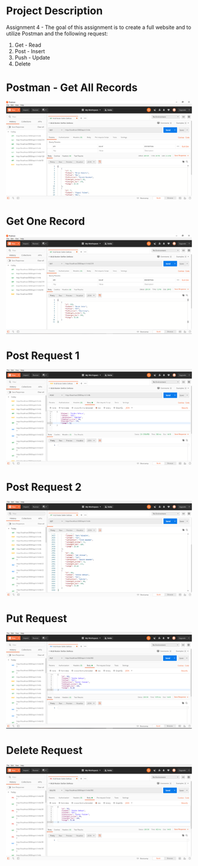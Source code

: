 # Project Description
Assignment 4 - The goal of this assignment is to create a full website and to utilize Postman and the following request:

1. Get - Read
2. Post - Insert
3. Push - Update
4. Delete

# Postman - Get All Records
![postman request output](screenshotLesson4/PostmanAllRecords.PNG)
# Get One Record
![postman request output](screenshotLesson4/PostmanOneRecord.PNG)
# Post Request 1
![postman request output](screenshotLesson4/PostRequest.PNG)
# Post Request 2
![postman request output](screenshotLesson4/PostRequest2.PNG)
# Put Request
![postman request output](screenshotLesson4/PutRequest.PNG)
# Delete Request
![postman request output](screenshotLesson4/DeleteRequest.PNG)

